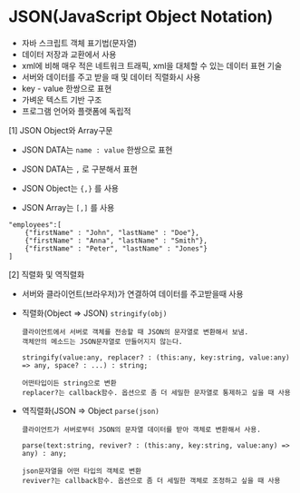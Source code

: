 # JSON(JavaScript Object Notation)

- 자바 스크립트 객체 표기법(문자열)
- 데이터 저장과 교환에서 사용
- xml에 비해 매우 적은 네트워크 트래픽, xml을 대체할 수 있는 데이터 표현 기술
- 서버와 데이터를 주고 받을 때 및 데이터 직렬화시 사용
- key - value 한쌍으로 표현
- 가벼운 텍스트 기반 구조 
- 프로그램 언어와 플랫폼에 독립적

[1] JSON Object와 Array구문

- JSON DATA는 `name : value` 한쌍으로 표현

- JSON DATA는 `,` 로 구분해서 표현
- JSON Object는 `{,}` 를 사용
- JSON Array는 `[,]` 를 사용 

```
"employees":[
	{"firstName" : "John", "lastName" : "Doe"},
	{"firstName" : "Anna", "lastName" : "Smith"},
	{"firstName" : "Peter", "lastName" : "Jones"}
]
```

[2] 직렬화 및 역직렬화

- 서버와 클라이언트(브라우저)가 연결하여 데이터를 주고받을때 사용

- 직렬화(Object => JSON)  `stringify(obj)`

  ```
  클라이언트에서 서버로 객체를 전송할 때 JSON의 문자열로 변환해서 보냄.
  객체안의 메소드는 JSON문자열로 만들어지지 않는다.
  
  stringify(value:any, replacer? : (this:any, key:string, value:any) => any, space? : ...) : string;
  
  어떤타입이든 string으로 변환
  replacer?는 callback함수. 옵션으로 좀 더 세밀한 문자열로 통제하고 싶을 때 사용
  ```

- 역직렬화(JSON => Object `parse(json)`

  ```
  클라이언트가 서버로부터 JSON의 문자열 데이터를 받아 객체로 변환해서 사용.
  
  parse(text:string, reviver? : (this:any, key:string, value:any) => any) : any;
  
  json문자열을 어떤 타입의 객체로 변환
  reviver?는 callback함수. 옵션으로 좀 더 세밀한 객체로 조정하고 싶을 때 사용
  ```

  